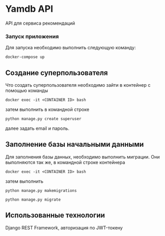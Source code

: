 # Yamdb API

API для сервиса рекомендаций

### Запуск приложения

Для запуска необходимо выполнить следующую команду:

```
docker-compose up
```

## Создание суперпользователя

Что создать суперпользователя необходимо зайти в контейнер с помощью команды

```
docker exec -it <CONTAINER ID> bash
```

затем выполнить в командной строке

```
python manage.py create superuser
```

далее задать email и пароль.

## Заполнение базы начальными данными

Для заполнения базы данных, необходимо выполнить миграции. Они выполняются так же, в командной строке контейнера

```
docker exec -it <CONTAINER ID> bash
```
затем выполнить

```
python manage.py makemigrations
```
```
python manage.py migrate
```
## Использованные технологии

Django REST Framework, авторизация по JWT-токену
